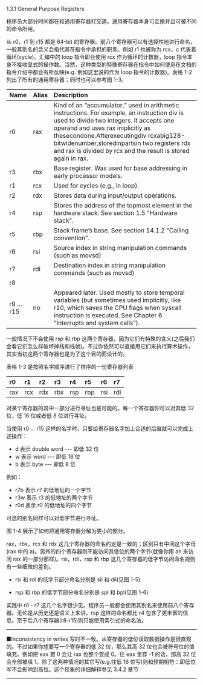 1.3.1 General Purpose Registers

程序员大部分时间都在和通用寄存器打交道。通用寄存器本身可互换并且可被不同的命令所用。

从 r0，r1 到 r15 都是 64-bit 的寄存器。前八个寄存器可以有选择性地进行命名，一般其别名的含义会指代其在指令中承担的职责。例如 r1 也被称为 rcx，c 代表着循环\(cycle\)。汇编中的 loop 指令即会使用 rcx 作为循环的计数器，loop 指令本身不接收显式的操作数。当然，这种类型的特殊寄存器在指令中如何使用在文档的指令介绍中都会有所反映\(e.g. 例如这里说的作为 loop 指令的计数器\)。表格 1-2 列出了所有的通用寄存器；同时也可以参考图 1-3。

| Name | Alias | Description |
| :--- | :--- | :--- |
| r0 | rax | Kind of an “accumulator,” used in arithmetic instructions. For example, an instruction div is used to divide two integers. It accepts one operand and uses rax implicitly as thesecondone.Afterexecutingdiv rcxabig128-bitwidenumber,storedinpartsin two registers rdx and rax is divided by rcx and the result is stored again in rax. |
| r3 | rbx | Base register. Was used for base addressing in early processor models. |
| r1 | rcx | Used for cycles \(e.g., in loop\). |
| r2 | rdx | Stores data during input/output operations. |
| r4 | rsp | Stores the address of the topmost element in the hardware stack. See section 1.5 “Hardware stack”. |
| r5 | rbp | Stack frame’s base. See section 14.1.2 “Calling convention”. |
| r6 | rsi | Source index in string manipulation commands \(such as movsd\) |
| r7 | rdi | Destination index in string manipulation commands \(such as movsd\) |
| r8 |  |  |
| r9 ... r15 | no | Appeared later. Used mostly to store temporal variables \(but sometimes used implicitly, like r10, which saves the CPU flags when syscall instruction is executed. See Chapter 6 “Interrupts and system calls”\). |

一般情况下不会使用 rsp 和 rbp 这两个寄存器，因为它们有特殊的含义\(之后我们会看它们怎么样破坏掉栈和栈帧\)。不过你依然可以直接用它们来执行算术操作，其实当初这两个寄存器也是为了这个目的而设计的。

表格 1-3 是按照名字顺序进行了排序的一份寄存器列表

| r0 | r1 | r2 | r3 | r4 | r5 | r6 | r7 |
| :--- | :--- | :--- | :--- | :--- | :--- | :--- | :--- |
| rax | rcx | rdx | rbx | rsp | rbp | rsi | rdi |

对某个寄存器的其中一部分进行寻址也是可能的。每一个寄存器你可以对其低 32 位，低 16 位或者低 8 位进行寻址。

当使用 r0 ... r15 这样的名字时，只要给寄存器名字加上合适的后缀就可以完成上述操作：

* d 表示 double word --- 即低 32 位
* w 表示 word --- 即低 16 位
* b 表示 byte --- 即低 8 位

例如：

* r7b 表示 r7 的低地址的一个字节
* r3w 表示 r3 的低地址的两个字节
* r0d 表示 r0 的低地址的四个字节

可选的别名同样可以对低字节进行寻址。

图 1-4 展示了如何把通用寄存器分解为更小的部分。

rax，rbx，rcx 和 rdx 这几个寄存器的命名约定是一致的；区别只有中间这个字母\(rax 中的 a\)。另外的四个寄存器则不能访问其低位的两个字节\(就像你用 ah 来访问 rax 的一部分那样\)。rsi，rdi，rsp 和 rbp 这几个寄存器的低字节访问命名规则有一些细微的差别。

* rsi 和 rdi 的低字节部分命名分别是 sil 和 dil\(见图 1-5\)

* rsp 和 rbp 的低字节部分命名分别是 spl 和 bpl\(见图 1-6\)

实践中 r0 - r7 这几个名字很少见。程序员一般都会使用其别名来使用前八个寄存器。无论是从历史还是语义上来讲，rsp 这样的命名都比 r4 包含了更丰富的信息。至于后八个寄存器\(r8-r15\)则只能使用索引式的命名法。 

---

 ■Inconsistency in writes 写时不一致。从寄存器的低位读取数据操作是很直观的。不过如果你想要写一个寄存器的低 32 位，那么其高 32 位也会被符号位的值填充。例如把 eax 置 0 会让 rax 也整个变成 0。往 eax 里存 -1 的话，那高 32 位会全部被填 1。除了这两种情况的其它写\(e.g.往低 16 位写\)则和预期相符：即低位写不会影响到高位。这个现象的详细解释参见 3.4.2 章节

---

 







